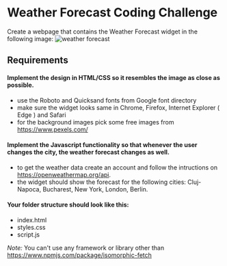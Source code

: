 
# Weather Forecast Coding Challenge

Create a webpage that contains the Weather Forecast widget in the following image:
![weather forecast](https://i.imgur.com/ULKuEgg.png)

## Requirements
#### Implement the design in HTML/CSS so it resembles the image as close as possible.
  - use the Roboto and Quicksand fonts from Google font directory
  - make sure the widget looks same in Chrome, Firefox, Internet Explorer ( Edge ) and Safari
  - for the background images pick some free images from https://www.pexels.com/

#### Implement the Javascript functionality so that whenever the user changes the city, the weather forecast changes as well.
  - to get the weather data create an account and follow the intructions on https://openweathermap.org/api.
  - the widget should show the forecast for the following cities: Cluj-Napoca, Bucharest, New York, London, Berlin.

#### Your folder structure should look like this:
  - index.html
  - styles.css
  - script.js

*Note:* You can't use any framework or library other than https://www.npmjs.com/package/isomorphic-fetch
